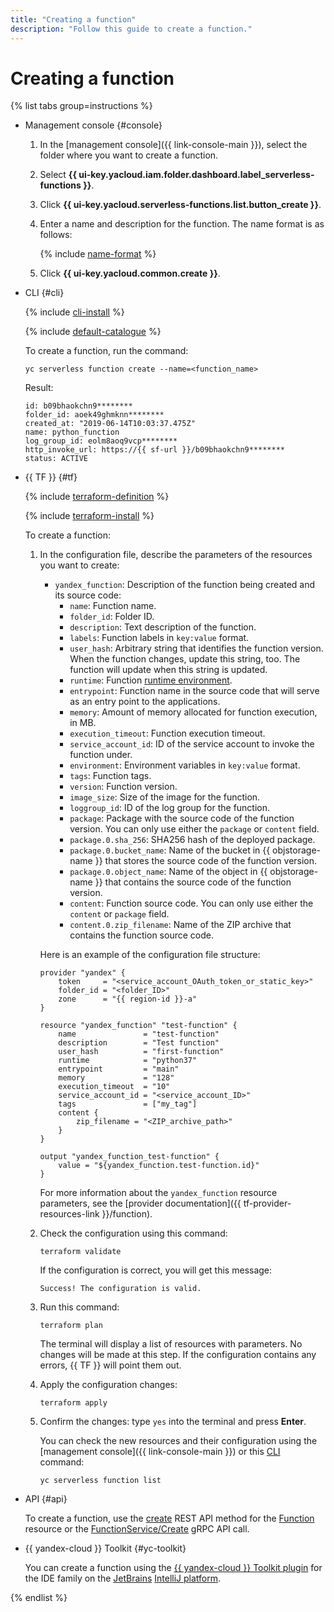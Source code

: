 ```yaml
---
title: "Creating a function"
description: "Follow this guide to create a function."
---
```


# Creating a function

{% list tabs group=instructions %}

- Management console {#console}

   1. In the [management console]({{ link-console-main }}), select the folder where you want to create a function.
   1. Select **{{ ui-key.yacloud.iam.folder.dashboard.label_serverless-functions }}**.
   1. Click **{{ ui-key.yacloud.serverless-functions.list.button_create }}**.
   1. Enter a name and description for the function. The name format is as follows:

      {% include [name-format](../../../_includes/name-format.md) %}

   1. Click **{{ ui-key.yacloud.common.create }}**.

- CLI {#cli}

   {% include [cli-install](../../../_includes/cli-install.md) %}

   {% include [default-catalogue](../../../_includes/default-catalogue.md) %}

   To create a function, run the command:

   ```
   yc serverless function create --name=<function_name>
   ```

   Result:

   ```
   id: b09bhaokchn9********
   folder_id: aoek49ghmknn********
   created_at: "2019-06-14T10:03:37.475Z"
   name: python_function
   log_group_id: eolm8aoq9vcp********
   http_invoke_url: https://{{ sf-url }}/b09bhaokchn9********
   status: ACTIVE
   ```

- {{ TF }} {#tf}

   {% include [terraform-definition](../../../_tutorials/terraform-definition.md) %}

   {% include [terraform-install](../../../_includes/terraform-install.md) %}

   To create a function:

   1. In the configuration file, describe the parameters of the resources you want to create:

      * `yandex_function`: Description of the function being created and its source code:
         * `name`: Function name.
         * `folder_id`: Folder ID.
         * `description`: Text description of the function.
         * `labels`: Function labels in `key:value` format.
         * `user_hash`: Arbitrary string that identifies the function version. When the function changes, update this string, too. The function will update when this string is updated.
         * `runtime`: Function [runtime environment](../../concepts/runtime/index.md).
         * `entrypoint`: Function name in the source code that will serve as an entry point to the applications.
         * `memory`: Amount of memory allocated for function execution, in MB.
         * `execution_timeout`: Function execution timeout.
         * `service_account_id`: ID of the service account to invoke the function under.
         * `environment`: Environment variables in `key:value` format.
         * `tags`: Function tags.
         * `version`: Function version.
         * `image_size`: Size of the image for the function.
         * `loggroup_id`: ID of the log group for the function.
         * `package`: Package with the source code of the function version. You can only use either the `package` or `content` field.
         * `package.0.sha_256`: SHA256 hash of the deployed package.
         * `package.0.bucket_name`: Name of the bucket in {{ objstorage-name }} that stores the source code of the function version.
         * `package.0.object_name`: Name of the object in {{ objstorage-name }} that contains the source code of the function version.
         * `content`: Function source code. You can only use either the `content` or `package` field.
         * `content.0.zip_filename`: Name of the ZIP archive that contains the function source code.

      Here is an example of the configuration file structure:

      
      ```
      provider "yandex" {
          token     = "<service_account_OAuth_token_or_static_key>"
          folder_id = "<folder_ID>"
          zone      = "{{ region-id }}-a"
      }

      resource "yandex_function" "test-function" {
          name               = "test-function"
          description        = "Test function"
          user_hash          = "first-function"
          runtime            = "python37"
          entrypoint         = "main"
          memory             = "128"
          execution_timeout  = "10"
          service_account_id = "<service_account_ID>"
          tags               = ["my_tag"]
          content {
              zip_filename = "<ZIP_archive_path>"
          }
      }

      output "yandex_function_test-function" {
          value = "${yandex_function.test-function.id}"
      }
      ```



      For more information about the `yandex_function` resource parameters, see the [provider documentation]({{ tf-provider-resources-link }}/function).

   1. Check the configuration using this command:

      ```
      terraform validate
      ```

      If the configuration is correct, you will get this message:

      ```
      Success! The configuration is valid.
      ```

   1. Run this command:

      ```
      terraform plan
      ```

      The terminal will display a list of resources with parameters. No changes will be made at this step. If the configuration contains any errors, {{ TF }} will point them out.

   1. Apply the configuration changes:

      ```
      terraform apply
      ```
   1. Confirm the changes: type `yes` into the terminal and press **Enter**.

      You can check the new resources and their configuration using the [management console]({{ link-console-main }}) or this [CLI](../../../cli/quickstart.md) command:

      ```
      yc serverless function list
      ```

- API {#api}

   To create a function, use the [create](../../functions/api-ref/Function/create.md) REST API method for the [Function](../../functions/api-ref/Function/index.md) resource or the [FunctionService/Create](../../functions/api-ref/grpc/function_service.md#Create) gRPC API call.


- {{ yandex-cloud }} Toolkit {#yc-toolkit}

   You can create a function using the [{{ yandex-cloud }} Toolkit plugin](https://github.com/yandex-cloud/ide-plugin-jetbrains/blob/master/README.en.md) for the IDE family on the [JetBrains](https://www.jetbrains.com/) [IntelliJ platform](https://www.jetbrains.com/opensource/idea/).


{% endlist %}
